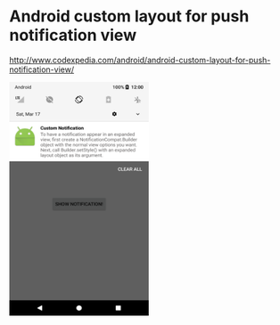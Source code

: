 # Android custom layout for push notification view

http://www.codexpedia.com/android/android-custom-layout-for-push-notification-view/

<img src="https://github.com/codexpedia/android_custom_notification_layout/blob/master/captures/main.png" width="250" height="420" />

